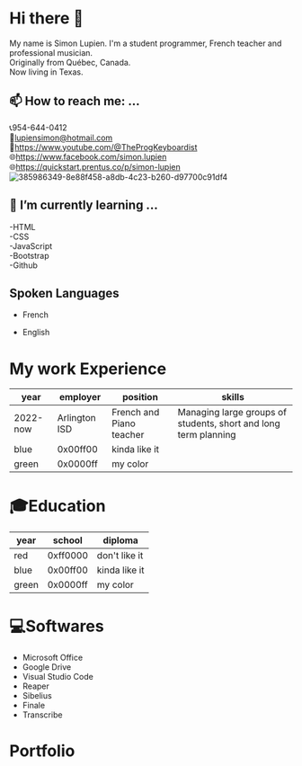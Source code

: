# Hi there 👋
My name is Simon Lupien. I'm a student programmer, French teacher and professional musician.<br/>
Originally from Québec, Canada.<br/>
Now living in Texas.<br/>

## 📫 How to reach me: ...
📞954-644-0412<br/>
📧lupiensimon@hotmail.com<br/>
🎹https://www.youtube.com/@TheProgKeyboardist<br/>
🌐https://www.facebook.com/simon.lupien<br/>
🌐https://quickstart.prentus.co/p/simon-lupien<br/>
![385986349-8e88f458-a8db-4c23-b260-d97700c91df4](https://github.com/user-attachments/assets/da6d8469-e26c-43a7-9102-d5584b988578)
<!--Change the size of the picture-->

## 🌱 I’m currently learning ...
-HTML<br/> 
-CSS<br/>
-JavaScript<br/>
-Bootstrap<br/>
-Github<br/>

## Spoken Languages
* French<br/>
<!-- sub menu with UL for spoken and written out of 5 -->
* English<br/>
<!-- sub menu with UL for spoken and written out of 5 -->

# My work Experience
year | employer | position | skills |
------|-----|--------|-----|
2022-now | Arlington ISD | French and Piano teacher | Managing large groups of students, short and long term planning |
blue | 0x00ff00 | kinda like it
green | 0x0000ff | my color

# 🎓Education
year | school | diploma
------|-----|--------
red | 0xff0000 | don't like it
blue | 0x00ff00 | kinda like it
green | 0x0000ff | my color

# 💻Softwares
- Microsoft Office<br/> 
- Google Drive<br/>
- Visual Studio Code<br/>
- Reaper<br/>
- Sibelius<br/>
- Finale<br/>
- Transcribe<br/>

# Portfolio
<!-- Create a list with bogus links, for now -->






